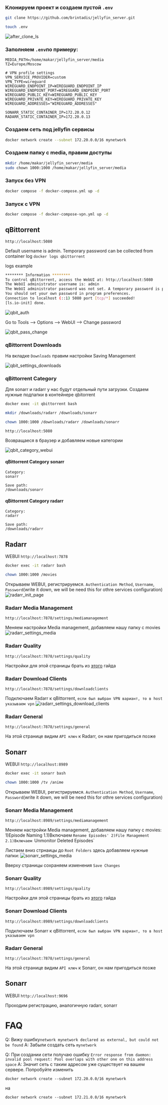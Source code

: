 ### Клонируем проект и создаем пустой `.env`
```bash
git clone https://github.com/brintadis/jellyfin_server.git
```
```bash
touch .env
```
![after_clone_ls](src/img/after_clone_ls.png)
### Заполняем `.env`по примеру:

```.env
MEDIA_PATH=/home/makar/jellyfin_server/media
TZ=Europe/Moscow

# VPN profile settings
VPN_SERVICE_PROVIDER=custom
VPN_TYPE=wireguard
WIREGUARD_ENDPOINT_IP=WIREGUARD_ENDPOINT_IP
WIREGUARD_ENDPOINT_PORT=WIREGUARD_ENDPOINT_PORT
WIREGUARD_PUBLIC_KEY=WIREGUARD_PUBLIC_KEY
WIREGUARD_PRIVATE_KEY=WIREGUARD_PRIVATE_KEY
WIREGUARD_ADDRESSES="WIREGUARD_ADDRESSES"

SONARR_STATIC_CONTAINER_IP=172.20.0.12
RADARR_STATIC_CONTAINER_IP=172.20.0.13
```
### Создаем сеть под jellyfin сервисы
```bash
docker network create --subnet 172.20.0.0/16 mynetwork
```
### Создаем папку с media, правим доступы
```bash
mkdir /home/makar/jellyfin_server/media
sudo chown 1000:1000 /home/makar/jellyfin_server/media
```
### Запуск без VPN

```bash
docker compose -f docker-compose.yml up -d
```
### Запуск с VPN

```bash
docker compose -f docker-compose-vpn.yml up -d
```

## qBittorrent
`http://localhost:5080`

Default username is admin. Temporary password can be collected from container log `docker logs qbittorrent`

logs example
```bash
******** Information ********
To control qBittorrent, access the WebUI at: http://localhost:5080
The WebUI administrator username is: admin
The WebUI administrator password was not set. A temporary password is provided for this session: 8hpncXsqy
You should set your own password in program preferences.
Connection to localhost (::1) 5080 port [tcp/*] succeeded!
[ls.io-init] done.
```
![qbit_auth](src/img/qbit_auth.png)


Go to Tools --> Options --> WebUI --> Change password

![qbit_pass_change](src/img/qbit_pass_change.png)

### qBittorrent Downloads
На вкладке `Downloads` правим настройки Saving Management

![qbit_settings_downloads](src/img/qbit_settings_downloads.png)

### qBittorrent Category
Для sonarr и radarr у нас будут отдельный пути загрузки.
Создаем нужные подпапки в контейнере qbitorrent
```bash
docker exec -it qbittorrent bash
```

```bash
mkdir /downloads/radarr /downloads/sonarr
```

```bash
chown 1000:1000 /downloads/radarr /downloads/sonarr
```

`http://localhost:5080`

Возвращаеся в браузер и добавляем новые категории

![qbit_category_webui](src/img/qbit_category_webui.png)

#### qBittorrent Category sonarr
```
Category:
sonarr

Save path:
/downloads/sonarr
```

#### qBittorrent Category radarr
```
Category:
radarr

Save path:
/downloads/radarr
```


## Radarr
WEBUI `http://localhost:7878`

```bash
docker exec -it radarr bash
```

```bash
chown 1000:1000 /movies
```

Открываем WEBUI, регистрируемся.
`Authentication Method`, `Username`, `Password`(write it down, we will be need this for othre services configuration)
![radarr_init_page](src/img/radarr_init_page.png)

### Radarr Media Management
`http://localhost:7878/settings/mediamanagement`

Меняем настройки Media management, добавляем нашу папку с movies
![radarr_settings_media](src/img/radarr_settings_media.png)

### Radarr Quality
`http://localhost:7878/settings/quality`

Настройки для этой страницы брать из [этого](https://trash-guides.info/Radarr/Radarr-Quality-Settings-File-Size/) гайда

### Radarr Download Clients
`http://localhost:7878/settings/downloadclients`

Подключаем Radarr к qBittorrent,
`если был выбран VPN вариант, то в host указываем vpn`
![radarr_settings_download_clients](src/img/radarr_settings_download_clients.png)

### Radarr General
`http://localhost:7878/settings/general`

На этой странице видим `API ключ` к Radarr, он нам пригодиться позже


## Sonarr
WEBUI `http://localhost:8989`

```bash
docker exec -it sonarr bash
```

```bash
chown 1000:1000 /tv /anime
```

Открываем WEBUI, регистрируемся.
`Authentication Method`, `Username`, `Password`(write it down, we will be need this for othre services configuration)

### Sonarr Media Management
`http://localhost:8989/settings/mediamanagement`

Меняем настройки Media management, добавляем нашу папку с movies:
1)Episode Naming
1.1)Включаем `Rename Episodes'
2)File Management
2.1)Включаем `Unmonitor Deleted Episodes`


Листаем вниз стрнаицы до `Root Folders` здесь добавляем нужные папки:
![sonarr_settings_media](src/img/sonarr_settings_media.png)

Вверху страницы сохраняем изменения `Save Changes`

### Sonarr Quality
`http://localhost:8989/settings/quality`

Настройки для этой страницы брать из [этого](https://trash-guides.info/Radarr/Radarr-Quality-Settings-File-Size/) гайда

### Sonarr Download Clients
`http://localhost:8989/settings/downloadclients`

Подключаем Sonarr к qBittorrent, 
`если был выбран VPN вариант, то в host указываем vpn`


### Radarr General
`http://localhost:7878/settings/general`

На этой странице видим `API ключ` к Sonarr, он нам пригодиться позже



## Sonarr
WEBUI `http://localhost:9696`

Проходим регистрацию, аналогичную radarr, sonarr













# FAQ
Q: Вижу ошибку`network mynetwork declared as external, but could not be found`
A: Забыли создать сеть `mynetwork`

Q: При создании сети получаю ошибку `Error response from daemon: invalid pool request: Pool overlaps with other one on this address space`
A: Значит сеть с таким адресом уже существует на вашем сервере. Попробуйте изменить 
```
docker network create --subnet 172.20.0.0/16 mynetwork
```
на 
```
docker network create --subnet 172.21.0.0/16 mynetwork
```

